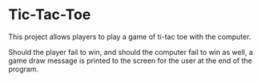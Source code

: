 # Tic-Tac-Toe
This project allows players to play a game of ti-tac toe with the computer.

Should the player fail to win, and should the computer fail to win as well, a game draw message is printed to the
screen for the user at the end of the program.

